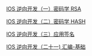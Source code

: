 [IOS 逆向开发（一）密码学 RSA](https://juejin.cn/post/6844904115420528654)

[IOS 逆向开发（二）密码学 HASH](https://juejin.cn/post/6844904115424886792)

[IOS 逆向开发（三）应用签名](https://juejin.cn/post/6844904115428917256)

[IOS 逆向开发（二十一) 汇编-基础](https://juejin.cn/post/6844904115424722951)

